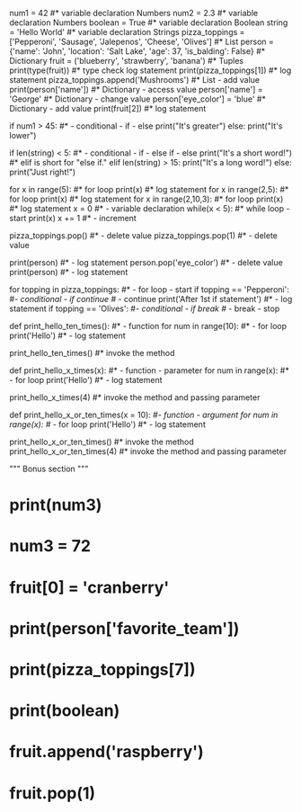num1 = 42 #* variable declaration Numbers
num2 = 2.3 #* variable declaration Numbers
boolean = True #* variable declaration Boolean
string = 'Hello World' #* variable declaration Strings
pizza_toppings = ['Pepperoni', 'Sausage', 'Jalepenos', 'Cheese', 'Olives'] #* List
person = {'name': 'John', 'location': 'Salt Lake', 'age': 37, 'is_balding': False} #* Dictionary
fruit = ('blueberry', 'strawberry', 'banana') #* Tuples
print(type(fruit)) #* type check log statement
print(pizza_toppings[1]) #* log statement
pizza_toppings.append('Mushrooms') #* List - add value
print(person['name']) #* Dictionary - access value
person['name'] = 'George' #* Dictionary - change value 
person['eye_color'] = 'blue' #* Dictionary - add value
print(fruit[2]) #* log statement

if num1 > 45: #* - conditional - if - else
    print("It's greater")
else:
    print("It's lower")

if len(string) < 5: #* - conditional - if - else if - else
    print("It's a short word!")
#* elif is short for "else if."
elif len(string) > 15:
    print("It's a long word!")
else:
    print("Just right!")

for x in range(5): #* for loop
    print(x)  #* log statement
for x in range(2,5): #* for loop
    print(x) #* log statement
for x in range(2,10,3): #* for loop
    print(x) #* log statement
x = 0 #* - variable declaration
while(x < 5): #* while loop - start
    print(x)
    x += 1 #* - increment

pizza_toppings.pop() #* - delete value
pizza_toppings.pop(1) #* - delete value

print(person) #* - log statement
person.pop('eye_color') #* - delete value
print(person) #* - log statement

for topping in pizza_toppings: #* - for loop - start
    if topping == 'Pepperoni': #*- conditional - if 
        continue #* - continue
    print('After 1st if statement') #* - log statement
    if topping == 'Olives': #*- conditional - if 
        break #* - break - stop

def print_hello_ten_times(): #* - function
    for num in range(10): #* - for loop
        print('Hello') #* - log statement

print_hello_ten_times() #* invoke the method

def print_hello_x_times(x): #* - function - parameter
    for num in range(x): #* - for loop
        print('Hello') #* - log statement

print_hello_x_times(4) #* invoke the method and passing parameter

def print_hello_x_or_ten_times(x = 10): #*- function - argument
    for num in range(x): #* - for loop
        print('Hello') #* - log statement

print_hello_x_or_ten_times() #* invoke the method
print_hello_x_or_ten_times(4) #* invoke the method and passing parameter


"""
Bonus section
"""

# print(num3)
# num3 = 72
# fruit[0] = 'cranberry'
# print(person['favorite_team'])
# print(pizza_toppings[7])
#   print(boolean)
# fruit.append('raspberry')
# fruit.pop(1)